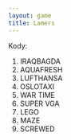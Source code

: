 ```yaml
---
layout: game
title: Lamers
---
```


Kody:

1. IRAQBAGDA
2. AQUAFRESH
3. LUFTHANSA
4. OSLOTAXI
5. WAR TIME
6. SUPER VGA
7. LEGO
8. MAZE
9. SCREWED
